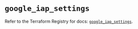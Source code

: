 # `google_iap_settings`

Refer to the Terraform Registry for docs: [`google_iap_settings`](https://registry.terraform.io/providers/hashicorp/google-beta/6.18.1/docs/resources/google_iap_settings).
